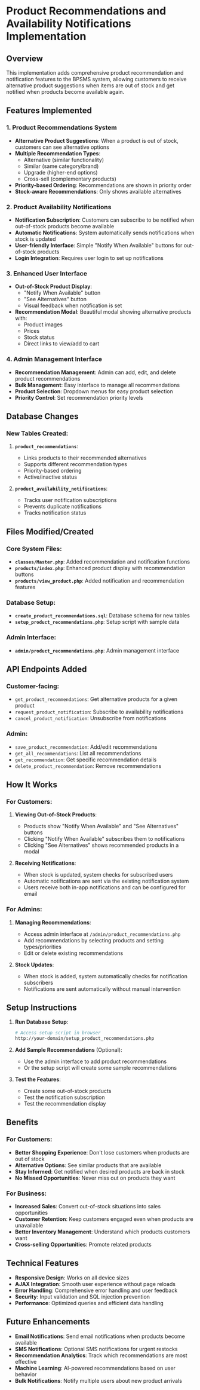 # Product Recommendations and Availability Notifications Implementation

## Overview
This implementation adds comprehensive product recommendation and notification features to the BPSMS system, allowing customers to receive alternative product suggestions when items are out of stock and get notified when products become available again.

## Features Implemented

### 1. Product Recommendations System
- **Alternative Product Suggestions**: When a product is out of stock, customers can see alternative options
- **Multiple Recommendation Types**: 
  - Alternative (similar functionality)
  - Similar (same category/brand)
  - Upgrade (higher-end options)
  - Cross-sell (complementary products)
- **Priority-based Ordering**: Recommendations are shown in priority order
- **Stock-aware Recommendations**: Only shows available alternatives

### 2. Product Availability Notifications
- **Notification Subscription**: Customers can subscribe to be notified when out-of-stock products become available
- **Automatic Notifications**: System automatically sends notifications when stock is updated
- **User-friendly Interface**: Simple "Notify When Available" buttons for out-of-stock products
- **Login Integration**: Requires user login to set up notifications

### 3. Enhanced User Interface
- **Out-of-Stock Product Display**: 
  - "Notify When Available" button
  - "See Alternatives" button
  - Visual feedback when notification is set
- **Recommendation Modal**: Beautiful modal showing alternative products with:
  - Product images
  - Prices
  - Stock status
  - Direct links to view/add to cart

### 4. Admin Management Interface
- **Recommendation Management**: Admin can add, edit, and delete product recommendations
- **Bulk Management**: Easy interface to manage all recommendations
- **Product Selection**: Dropdown menus for easy product selection
- **Priority Control**: Set recommendation priority levels

## Database Changes

### New Tables Created:

1. **`product_recommendations`**:
   - Links products to their recommended alternatives
   - Supports different recommendation types
   - Priority-based ordering
   - Active/inactive status

2. **`product_availability_notifications`**:
   - Tracks user notification subscriptions
   - Prevents duplicate notifications
   - Tracks notification status

## Files Modified/Created

### Core System Files:
- **`classes/Master.php`**: Added recommendation and notification functions
- **`products/index.php`**: Enhanced product display with recommendation buttons
- **`products/view_product.php`**: Added notification and recommendation features

### Database Setup:
- **`create_product_recommendations.sql`**: Database schema for new tables
- **`setup_product_recommendations.php`**: Setup script with sample data

### Admin Interface:
- **`admin/product_recommendations.php`**: Admin management interface

## API Endpoints Added

### Customer-facing:
- `get_product_recommendations`: Get alternative products for a given product
- `request_product_notification`: Subscribe to availability notifications
- `cancel_product_notification`: Unsubscribe from notifications

### Admin:
- `save_product_recommendation`: Add/edit recommendations
- `get_all_recommendations`: List all recommendations
- `get_recommendation`: Get specific recommendation details
- `delete_product_recommendation`: Remove recommendations

## How It Works

### For Customers:
1. **Viewing Out-of-Stock Products**: 
   - Products show "Notify When Available" and "See Alternatives" buttons
   - Clicking "Notify When Available" subscribes them to notifications
   - Clicking "See Alternatives" shows recommended products in a modal

2. **Receiving Notifications**:
   - When stock is updated, system checks for subscribed users
   - Automatic notifications are sent via the existing notification system
   - Users receive both in-app notifications and can be configured for email

### For Admins:
1. **Managing Recommendations**:
   - Access admin interface at `/admin/product_recommendations.php`
   - Add recommendations by selecting products and setting types/priorities
   - Edit or delete existing recommendations

2. **Stock Updates**:
   - When stock is added, system automatically checks for notification subscribers
   - Notifications are sent automatically without manual intervention

## Setup Instructions

1. **Run Database Setup**:
   ```bash
   # Access setup script in browser
   http://your-domain/setup_product_recommendations.php
   ```

2. **Add Sample Recommendations** (Optional):
   - Use the admin interface to add product recommendations
   - Or the setup script will create some sample recommendations

3. **Test the Features**:
   - Create some out-of-stock products
   - Test the notification subscription
   - Test the recommendation display

## Benefits

### For Customers:
- **Better Shopping Experience**: Don't lose customers when products are out of stock
- **Alternative Options**: See similar products that are available
- **Stay Informed**: Get notified when desired products are back in stock
- **No Missed Opportunities**: Never miss out on products they want

### For Business:
- **Increased Sales**: Convert out-of-stock situations into sales opportunities
- **Customer Retention**: Keep customers engaged even when products are unavailable
- **Better Inventory Management**: Understand which products customers want
- **Cross-selling Opportunities**: Promote related products

## Technical Features

- **Responsive Design**: Works on all device sizes
- **AJAX Integration**: Smooth user experience without page reloads
- **Error Handling**: Comprehensive error handling and user feedback
- **Security**: Input validation and SQL injection prevention
- **Performance**: Optimized queries and efficient data handling

## Future Enhancements

- **Email Notifications**: Send email notifications when products become available
- **SMS Notifications**: Optional SMS notifications for urgent restocks
- **Recommendation Analytics**: Track which recommendations are most effective
- **Machine Learning**: AI-powered recommendations based on user behavior
- **Bulk Notifications**: Notify multiple users about new product arrivals

